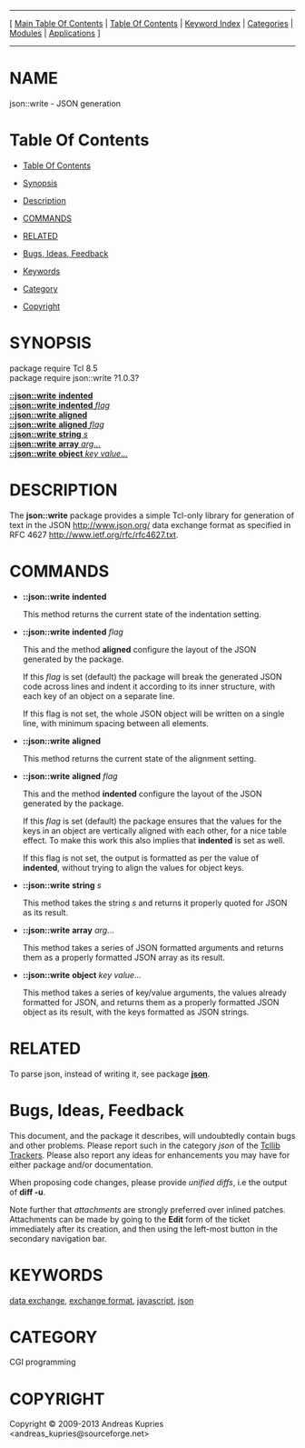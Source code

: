 
[//000000001]: # (json::write \- JSON)
[//000000002]: # (Generated from file 'json\_write\.man' by tcllib/doctools with format 'markdown')
[//000000003]: # (Copyright &copy; 2009\-2013 Andreas Kupries <andreas\_kupries@sourceforge\.net>)
[//000000004]: # (json::write\(n\) 1\.0\.3 tcllib "JSON")

<hr> [ <a href="../../../../toc.md">Main Table Of Contents</a> &#124; <a
href="../../../toc.md">Table Of Contents</a> &#124; <a
href="../../../../index.md">Keyword Index</a> &#124; <a
href="../../../../toc0.md">Categories</a> &#124; <a
href="../../../../toc1.md">Modules</a> &#124; <a
href="../../../../toc2.md">Applications</a> ] <hr>

# NAME

json::write \- JSON generation

# <a name='toc'></a>Table Of Contents

  - [Table Of Contents](#toc)

  - [Synopsis](#synopsis)

  - [Description](#section1)

  - [COMMANDS](#section2)

  - [RELATED](#section3)

  - [Bugs, Ideas, Feedback](#section4)

  - [Keywords](#keywords)

  - [Category](#category)

  - [Copyright](#copyright)

# <a name='synopsis'></a>SYNOPSIS

package require Tcl 8\.5  
package require json::write ?1\.0\.3?  

[__::json::write__ __indented__](#1)  
[__::json::write__ __indented__ *flag*](#2)  
[__::json::write__ __aligned__](#3)  
[__::json::write__ __aligned__ *flag*](#4)  
[__::json::write__ __string__ *s*](#5)  
[__::json::write__ __array__ *arg*\.\.\.](#6)  
[__::json::write__ __object__ *key* *value*\.\.\.](#7)  

# <a name='description'></a>DESCRIPTION

The __json::write__ package provides a simple Tcl\-only library for
generation of text in the JSON [http://www\.json\.org/](http://www\.json\.org/)
data exchange format as specified in RFC 4627
[http://www\.ietf\.org/rfc/rfc4627\.txt](http://www\.ietf\.org/rfc/rfc4627\.txt)\.

# <a name='section2'></a>COMMANDS

  - <a name='1'></a>__::json::write__ __indented__

    This method returns the current state of the indentation setting\.

  - <a name='2'></a>__::json::write__ __indented__ *flag*

    This and the method __aligned__ configure the layout of the JSON
    generated by the package\.

    If this *flag* is set \(default\) the package will break the generated JSON
    code across lines and indent it according to its inner structure, with each
    key of an object on a separate line\.

    If this flag is not set, the whole JSON object will be written on a single
    line, with minimum spacing between all elements\.

  - <a name='3'></a>__::json::write__ __aligned__

    This method returns the current state of the alignment setting\.

  - <a name='4'></a>__::json::write__ __aligned__ *flag*

    This and the method __indented__ configure the layout of the JSON
    generated by the package\.

    If this *flag* is set \(default\) the package ensures that the values for
    the keys in an object are vertically aligned with each other, for a nice
    table effect\. To make this work this also implies that __indented__ is
    set as well\.

    If this flag is not set, the output is formatted as per the value of
    __indented__, without trying to align the values for object keys\.

  - <a name='5'></a>__::json::write__ __string__ *s*

    This method takes the string *s* and returns it properly quoted for JSON
    as its result\.

  - <a name='6'></a>__::json::write__ __array__ *arg*\.\.\.

    This method takes a series of JSON formatted arguments and returns them as a
    properly formatted JSON array as its result\.

  - <a name='7'></a>__::json::write__ __object__ *key* *value*\.\.\.

    This method takes a series of key/value arguments, the values already
    formatted for JSON, and returns them as a properly formatted JSON object as
    its result, with the keys formatted as JSON strings\.

# <a name='section3'></a>RELATED

To parse json, instead of writing it, see package __[json](json\.md)__\.

# <a name='section4'></a>Bugs, Ideas, Feedback

This document, and the package it describes, will undoubtedly contain bugs and
other problems\. Please report such in the category *json* of the [Tcllib
Trackers](http://core\.tcl\.tk/tcllib/reportlist)\. Please also report any ideas
for enhancements you may have for either package and/or documentation\.

When proposing code changes, please provide *unified diffs*, i\.e the output of
__diff \-u__\.

Note further that *attachments* are strongly preferred over inlined patches\.
Attachments can be made by going to the __Edit__ form of the ticket
immediately after its creation, and then using the left\-most button in the
secondary navigation bar\.

# <a name='keywords'></a>KEYWORDS

[data exchange](\.\./\.\./\.\./\.\./index\.md\#data\_exchange), [exchange
format](\.\./\.\./\.\./\.\./index\.md\#exchange\_format),
[javascript](\.\./\.\./\.\./\.\./index\.md\#javascript),
[json](\.\./\.\./\.\./\.\./index\.md\#json)

# <a name='category'></a>CATEGORY

CGI programming

# <a name='copyright'></a>COPYRIGHT

Copyright &copy; 2009\-2013 Andreas Kupries <andreas\_kupries@sourceforge\.net>
